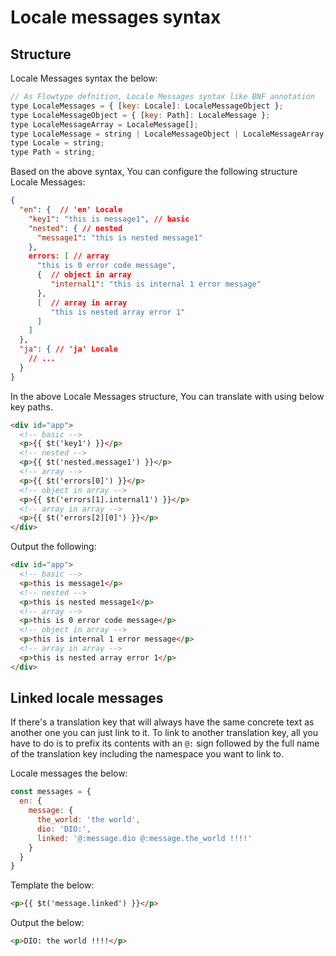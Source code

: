 # Locale messages syntax

## Structure

Locale Messages syntax the below:

```javascript
// As Flowtype defnition, Locale Messages syntax like BNF annotation
type LocaleMessages = { [key: Locale]: LocaleMessageObject };
type LocaleMessageObject = { [key: Path]: LocaleMessage };
type LocaleMessageArray = LocaleMessage[];
type LocaleMessage = string | LocaleMessageObject | LocaleMessageArray;
type Locale = string;
type Path = string;
```

Based on the above syntax, You can configure the following structure Locale Messages:

```json
{
  "en": {  // 'en' Locale
    "key1": "this is message1", // basic
    "nested": { // nested
      "message1": "this is nested message1"
    },
    errors: [ // array
      "this is 0 error code message",
      {  // object in array
         "internal1": "this is internal 1 error message"
      },
      [  // array in array
         "this is nested array error 1"
      ]
    ]
  },
  "ja": { // 'ja' Locale
    // ...
  }
}
```

In the above Locale Messages structure,  You can translate with using below key paths.

```html
<div id="app">
  <!-- basic -->
  <p>{{ $t('key1') }}</p>
  <!-- nested -->
  <p>{{ $t('nested.message1') }}</p>
  <!-- array -->
  <p>{{ $t('errors[0]') }}</p>
  <!-- object in array -->
  <p>{{ $t('errors[1].internal1') }}</p>
  <!-- array in array -->
  <p>{{ $t('errors[2][0]') }}</p>
</div>
```

Output the following:

```html
<div id="app">
  <!-- basic -->
  <p>this is message1</p>
  <!-- nested -->
  <p>this is nested message1</p>
  <!-- array -->
  <p>this is 0 error code message</p>
  <!-- object in array -->
  <p>this is internal 1 error message</p>
  <!-- array in array -->
  <p>this is nested array error 1</p>
</div>
```

## Linked locale messages

If there's a translation key that will always have the same concrete text as another one you can just link to it. To link to another translation key, all you have to do is to prefix its contents with an `@:` sign followed by the full name of the translation key including the namespace you want to link to.

Locale messages the below:

```javascript
const messages = {
  en: {
    message: {
      the_world: 'the world',
      dio: 'DIO:',
      linked: '@:message.dio @:message.the_world !!!!'
    }
  }
}
```

Template the below:

```html
<p>{{ $t('message.linked') }}</p>
```

Output the below:

```html
<p>DIO: the world !!!!</p>
```
